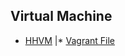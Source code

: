 Virtual Machine
------------

* [HHVM](https://github.com/facebook/hhvm)
|* [Vagrant File](https://github.com/javer/hhvm-vagrant-vm)
